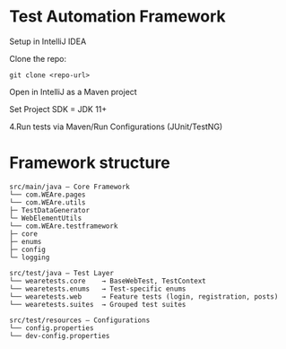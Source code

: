 # Test Automation Framework
Setup in IntelliJ IDEA

Clone the repo:
```plaintext
git clone <repo-url>
```
Open in IntelliJ as a Maven project

Set Project SDK = JDK 11+

4.Run tests via Maven/Run Configurations (JUnit/TestNG)

# Framework structure
```plaintext
src/main/java – Core Framework
└── com.WEAre.pages          
└── com.WEAre.utils          
├─ TestDataGenerator   
└─ WebElementUtils   
└── com.WEAre.testframework  
├─ core  
├─ enums 
├─ config 
└─ logging

src/test/java – Test Layer
└── wearetests.core    → BaseWebTest, TestContext
└── wearetests.enums   → Test-specific enums
└── wearetests.web     → Feature tests (login, registration, posts)
└── wearetests.suites  → Grouped test suites

src/test/resources – Configurations
└── config.properties       
└── dev-config.properties   

```
